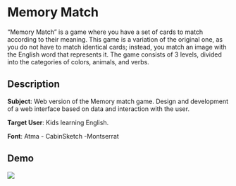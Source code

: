 # Memory Match

“Memory Match” is a game where you have a set of cards to match according to their meaning. This game is a variation of the original one, as you do not have to match identical cards; instead, you match an image with the English word that represents it. The game consists of 3 levels, divided into the categories of colors, animals, and verbs.
## Description

**Subject**: Web version of the Memory match game. Design and development of a web interface based on data and interaction with the user.

**Target User**: Kids learning English.

**Font**: Atma - CabinSketch -Montserrat

## Demo

<img src="memorymatch-usage.gif">
